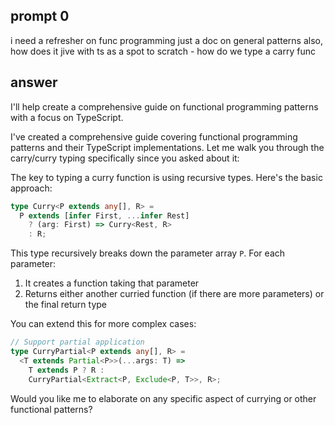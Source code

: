 ## prompt 0
i need a refresher on func programming
just a doc on general patterns
also, how does it jive with ts
as a spot to scratch - how do we type a carry func

## answer
I'll help create a comprehensive guide on functional programming patterns with a focus on TypeScript.



I've created a comprehensive guide covering functional programming patterns and their TypeScript implementations. Let me walk you through the carry/curry typing specifically since you asked about it:

The key to typing a curry function is using recursive types. Here's the basic approach:

```typescript
type Curry<P extends any[], R> = 
  P extends [infer First, ...infer Rest]
    ? (arg: First) => Curry<Rest, R>
    : R;
```

This type recursively breaks down the parameter array `P`. For each parameter:
1. It creates a function taking that parameter
2. Returns either another curried function (if there are more parameters) or the final return type

You can extend this for more complex cases:

```typescript
// Support partial application
type CurryPartial<P extends any[], R> =
  <T extends Partial<P>>(...args: T) =>
    T extends P ? R :
    CurryPartial<Extract<P, Exclude<P, T>>, R>;
```

Would you like me to elaborate on any specific aspect of currying or other functional patterns?